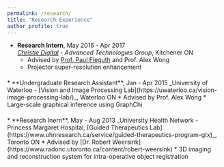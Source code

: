 ```yaml
---
permalink: /research/
title: "Research Experience"
author_profile: true
---
```


* **Research Intern**, May 2016 - Apr 2017  
_[Christie Digital](https://www.christiedigital.com/) - Advanced Technologies Group_, Kitchener ON
  * Advised by [Prof. Paul Fieguth](https://uwaterloo.ca/systems-design-engineering/people-profiles/paul-fieguth) and Prof. Alex Wong
  * Projector super-resolution enhancement
<p style="margin: 20px 0px 0px 0px;"></p>
* **Undergraduate Research Assistant**, Jan - Apr 2015  
_University of Waterloo - [Vision and Image Processing Lab](https://uwaterloo.ca/vision-image-processing-lab/)_, Waterloo ON
  * Advised by Prof. Alex Wong
  * Large-scale graphical inference using GraphChi
<p style="margin: 20px 0px 0px 0px;"></p>
* **Research Inern**, May - Aug 2013  
_University Health Network - Princess Margaret Hospital, [Guided Therapeutics Lab](https://www.uhnresearch.ca/service/guided-therapeutics-program-gtx)_, Toronto ON
  * Advised by [Dr. Robert Weersink](https://www.radonc.utoronto.ca/content/robert-weersink)
  * 3D imaging and reconstruction system for intra-operative object registration  
